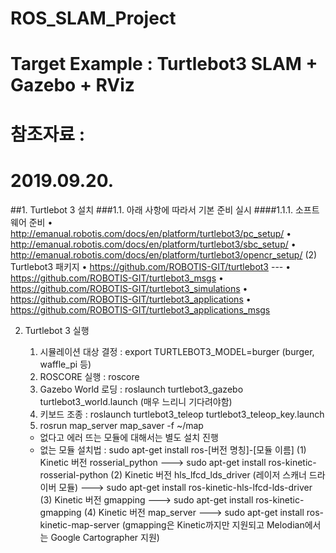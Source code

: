 # ROS_SLAM_Project

# Target Example : Turtlebot3 SLAM + Gazebo + RViz

# 참조자료 : 

# 2019.09.20.
##1. Turtlebot 3 설치
###1.1. 아래 사항에 따라서 기본 준비 실시
####1.1.1. 소프트웨어 준비
         • http://emanual.robotis.com/docs/en/platform/turtlebot3/pc_setup/
         • http://emanual.robotis.com/docs/en/platform/turtlebot3/sbc_setup/
         • http://emanual.robotis.com/docs/en/platform/turtlebot3/opencr_setup/
      (2) Turtlebot3 패키지
         • https://github.com/ROBOTIS-GIT/turtlebot3 --- 
         • https://github.com/ROBOTIS-GIT/turtlebot3_msgs
         • https://github.com/ROBOTIS-GIT/turtlebot3_simulations
         • https://github.com/ROBOTIS-GIT/turtlebot3_applications
         • https://github.com/ROBOTIS-GIT/turtlebot3_applications_msgs



2. Turtlebot 3 실행
   1) 시뮬레이션 대상 결정 : export TURTLEBOT3_MODEL=burger (burger, waffle_pi 등)
   2) ROSCORE 실행 : roscore
   3) Gazebo World 로딩 : roslaunch turtlebot3_gazebo turtlebot3_world.launch (매우 느리니 기다려야함)
   4) 키보드 조종 : roslaunch turtlebot3_teleop turtlebot3_teleop_key.launch
   5) rosrun map_server map_saver -f ~/map
   
   * 없다고 에러 뜨는 모듈에 대해서는 별도 설치 진행
   * 없는 모듈 설치법 : sudo apt-get install ros-[버전 명칭]-[모듈 이름]
     (1) Kinetic 버전 rosserial_python ---> sudo apt-get install ros-kinetic-rosserial-python
     (2) Kinetic 버전 hls_lfcd_lds_driver (레이저 스캐너 드라이버 모듈) ---> sudo apt-get install ros-kinetic-hls-lfcd-lds-driver
     (3) Kinetic 버전 gmapping ---> sudo apt-get install ros-kinetic-gmapping
     (4) Kinetic 버전 map_server ---> sudo apt-get install ros-kinetic-map-server (gmapping은 Kinetic까지만 지원되고 Melodian에서는 Google Cartographer 지원)
